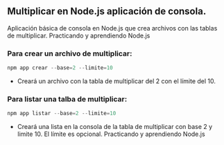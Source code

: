 ## Multiplicar en Node.js aplicación de consola.

Aplicación básica de consola en Node.js que crea archivos con las tablas de multiplicar.
Practicando y aprendiendo Node.js

### Para crear un archivo de multiplicar:
```javascript
npm app crear --base=2 --limite=10
```
* Creará un archivo con la tabla de multiplicar del 2 con el límite del 10.

### Para listar una talba de multiplicar:
```javascript
npm app listar --base=2 --limite=10
```
* Creará una lista en la consola de la tabla de multiplicar con base 2 y limite 10. El límite es opcional.
Practicando y aprendiendo Node.js 